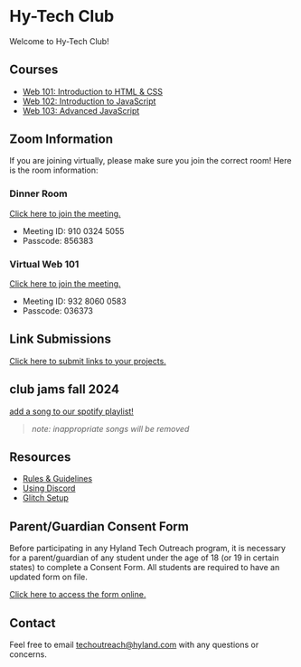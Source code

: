 <style>
  .markdown-body > h1:first-child:not([id]) {
    display: none;
  }

  h1#hy-tech-club {
    margin-top: 0 !important;
  }
</style>

# Hy-Tech Club
Welcome to Hy-Tech Club!

## Courses
- [Web 101: Introduction to HTML & CSS](/web-101)
- [Web 102: Introduction to JavaScript](/web-102)
- [Web 103: Advanced JavaScript](/web-103)

## Zoom Information
If you are joining virtually, please make sure you join the correct room! Here is the room information:

### Dinner Room
[Click here to join the meeting.](https://hyland.zoom.us/j/91003245055?pwd=iNRzY3fZz1diwn1SHs90MIekOD77n8.1)

- Meeting ID: 910 0324 5055
- Passcode: 856383

### Virtual Web 101
[Click here to join the meeting.](https://hyland.zoom.us/j/93280600583?pwd=a1PRnubRe3G5HLo1nqbeUT4LQNrkBb.1)

- Meeting ID: 932 8060 0583
- Passcode: 036373

## Link Submissions
[Click here to submit links to your projects.](GlitchLink.md)

## club jams fall 2024
[add a song to our spotify playlist!](https://open.spotify.com/playlist/5iZ4KCbm0XuhpbtVEeyBuh?si=e244fc8cbe374be8&pt=bda67660ad0361e80a19a92c33f7e7e0)

>_note: inappropriate songs will be removed_

## Resources
- [Rules & Guidelines](/RulesAndGuidelines)
- [Using Discord](/DiscordUse)
- [Glitch Setup](/GlitchSetup.md)

## Parent/Guardian Consent Form
Before participating in any Hyland Tech Outreach program, it is necessary for a parent/guardian of any student under the age of 18 (or 19 in certain states) to complete a Consent Form. All students are required to have an updated form on file.

[Click here to access the form online.](https://unityforms.onbase.com/HSIDB/UnityForm.aspx?d1=AdrvirQPpbk%2fK8N%2fmU7zlZ4mwqZaJKU5IfdbClMYdbyFrgdw2YhKV9yGhxDGytB9U8A5uigiD1fnrt0%2fJmKvEzSu1S6ylzH52OiTbeLVjX8AcquU7dimjNQlyyF%2biPTmZhG0M%2fg74cfhplG2u%2fBI5XmVbEEPxq1PRLELOt3y6oSvbFgf6h1LdG%2fRKBTkGcuRGQIk9Ng%2brVPsEl%2fmKjwXqlAu%2fv0F13hHLO7K9hZXE%2fP80mQK1evTlimpvwxy%2bmT%2fBg%3d%3d)

## Contact
Feel free to email [techoutreach@hyland.com](mailto:techoutreach@hyland.com) with any questions or concerns.
